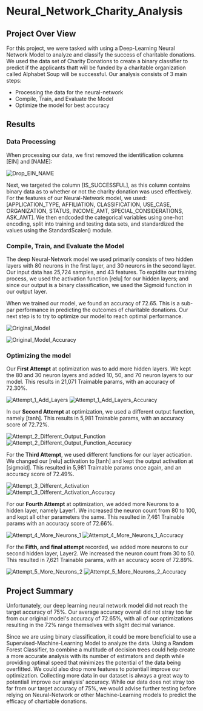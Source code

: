 # Neural_Network_Charity_Analysis

## Project Over View

For this project, we were tasked with using a Deep-Learning Neural Network Model to analyze and classify the success of charitable donations. We used the data set of Charity Donations to create a binary classifier to predict if the applicants thatt will be funded by a charitable organization called Alphabet Soup will be successful. Our analysis consists of 3 main steps:

  * Processing the data for the neural-network
  * Compile, Train, and Evaluate the Model
  * Optimize the model for best accuracy



## Results

### Data Processing

When processing our data, we first removed the identification columns [EIN] and [NAME]:


![Drop_EIN_NAME](https://user-images.githubusercontent.com/84881187/137591437-a0644d10-1142-4e56-be63-74e0ea2af6b1.PNG)

Next, we targeted the column [IS_SUCCESSFUL], as this column contains binary data as to whether or not the charity donation was used effectively. For the features of our Neural-Network model, we used: [APPLICATION_TYPE, AFFILIATION, CLASSIFICATION, USE_CASE, ORGANIZATION, STATUS, INCOME_AMT, SPECIAL_CONSIDERATIONS, ASK_AMT]. We then endcoded the categorical variables using one-hot encoding, split into training and testing data sets, and standardized the values using the StandardScaler() module. 



### Compile, Train, and Evaluate the Model

The deep Neural-Network model we used primarily consists of two hidden layers with 80 neurons in the first layer, and 30 neurons in the second layer. Our input data has 25,724 samples, and 43 features. To expidite our training process, we used the activation function [relu] for our hidden layers; and since our output is a binary classification, we used the Sigmoid function in our output layer.

When we trained our model, we found an accuracy of 72.65. This is a sub-par performance in predicting the outcomes of charitable donations. Our next step is to try to optimize our model to reach optimal performance.

![Original_Model](https://user-images.githubusercontent.com/84881187/137592027-313d380f-a760-4a4e-8116-2e91102b35da.PNG)

![Original_Model_Accuracy](https://user-images.githubusercontent.com/84881187/137592030-84075875-56ce-4f11-b018-02e96012224b.PNG)



### Optimizing the model

Our **First Attempt** at optimization was to add more hidden layers. We kept the 80 and 30 neuron layers and added 10, 50, and 70 neuron layers to our model. This results in 21,071 Traimable params, with an accuracy of 72.30%.

![Attempt_1_Add_Layers](https://user-images.githubusercontent.com/84881187/137592613-dcc38f16-4126-4b18-a671-a35343085d7f.PNG)
![Attempt_1_Add_Layers_Accuracy](https://user-images.githubusercontent.com/84881187/137594737-4ba991a5-2a5b-4bc1-ac28-7a2c7558ed87.PNG)



In our **Second Attempt** at optimization, we used a different output function, namely [tanh]. This results in 5,981 Trainable params, with an accuracy score of 72.72%.

![Attempt_2_Different_Output_Function](https://user-images.githubusercontent.com/84881187/137592725-3a6a6517-93c5-4c08-9dd0-e97d6ae2d623.PNG)
![Attempt_2_Different_Output_Function_Accuracy](https://user-images.githubusercontent.com/84881187/137594726-cf3d0caf-f7d7-4e1c-8ee4-dbf205500864.PNG)



For the **Third Attempt**, we used different functions for our layer actication. We changed our [relu] activation to [tanh] and kept the output activation at [sigmoid]. This resulted in 5,981 Traimable params once again, and an accuracy score of 72.49%.

![Attempt_3_Different_Activation](https://user-images.githubusercontent.com/84881187/137594710-c4d3d1d9-a3af-4b2c-bb42-f8dfea186e82.PNG)
![Attempt_3_Different_Activation_Accuracy](https://user-images.githubusercontent.com/84881187/137594715-735da0fb-caad-4fd7-a869-9ad34ea1c414.PNG)


For our **Fourth Attempt** at optimization, we added more Neurons to a hidden layer, namely Layer1. We increased the neuron count from 80 to 100, and kept all other parameters the same. This resulted in 7,461 Trainable params with an accuracy score of 72.66%.

![Attempt_4_More_Neurons_1](https://user-images.githubusercontent.com/84881187/137592832-ac04fee2-02b5-4fa0-88ee-482d4b67fd30.PNG)
![Attempt_4_More_Neurons_1_Accuracy](https://user-images.githubusercontent.com/84881187/137594706-a0da81ae-907e-4485-9d07-b9d1b439604c.PNG)



For the **Fifth, and final attempt** recorded, we added more neurons to our second hidden layer, Layer2. We increased the neuron count from 30 to 50. This resulted in 7,621 Trainable params, with an accuracy score of 72.89%.

![Attempt_5_More_Neurons_2](https://user-images.githubusercontent.com/84881187/137593031-5fbdab1e-baf4-4312-a3cf-3c4646ee0cfd.PNG)
![Attempt_5_More_Neurons_2_Accuracy](https://user-images.githubusercontent.com/84881187/137594702-a6298503-2846-44fb-afa0-e2d2d98c826f.PNG)




## Project Summary

Unfortunately, our deep learning neural network model did not reach the target accuracy of 75%. Our average accuracy overall did not stray too far from our original model's accuracy of 72.65%, with all of our optimizations resulting in the 72% range themselves with slight decimal variance. 

Since we are using binary classification, it could be more beneficial to use a Supervised-Machine-Learning Model to analyze the data. Using a Random Forest Classifier, to combine a multitude of decision trees could help create a more accurate analysis with its number of estimators and depth while providing optimal speed that minimizes the potential of the data being overfitted. We could also drop more features to potentiall improve our optimization. Collecting more data in our dataset is always a great way to potentiall improve our analysis' accuracy. While our data does not stray too far from our target accuracy of 75%, we would advise further testing before relying on Neural-Network or other Machine-Learning models to predict the efficacy of chartiable donations.
